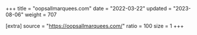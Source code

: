 +++
title = "oopsallmarquees.com"
date = "2022-03-22"
updated = "2023-08-06"
weight = 707

[extra]
source = "https://oopsallmarquees.com/"
ratio = 100
size = 1
+++

